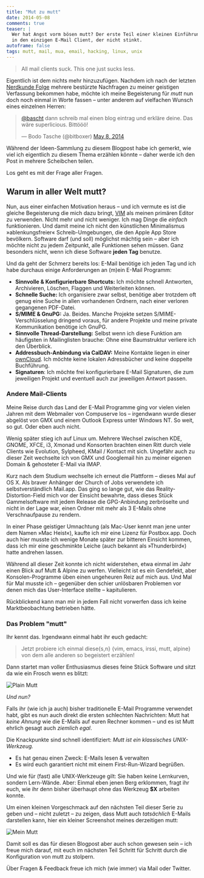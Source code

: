 ```yaml
---
title: "Mut zu mutt"
date: 2014-05-08
comments: true
teaser: |
  Wer hat Angst vorm bösen mutt? Der erste Teil einer kleinen Einführung
  in den einzigen E-Mail Client, der nicht stinkt.
autoframe: false
tags: mutt, mail, mua, email, hacking, linux, unix
---
```

> All mail clients suck.  This one just sucks less.

Eigentlich ist dem nichts mehr hinzuzufügen. Nachdem ich nach der letzten
[Nerdkunde Folge](http://nerdkunde.de/nk027.html) mehrere bestürzte Nachfragen
zu meiner geistigen Verfassung bekommen habe, möchte ich meine Begeisterung
für *mutt* nun doch noch einmal in Worte fassen – unter anderem auf vielfachen
Wunsch eines einzelnen Herren:

<blockquote class="twitter-tweet" lang="en"><p><a href="https://twitter.com/bascht">@bascht</a> dann schreib
mal einen blog eintrag und erkläre deine. Das wäre superlicious. Bittööö!</p>&mdash; Bodo Tasche (@bitboxer)
<a href="https://twitter.com/bitboxer/statuses/464314248798433280">May 8, 2014</a></blockquote>

Während der Ideen-Sammlung zu diesem Blogpost habe ich gemerkt, wie viel ich eigentlich
zu diesem Thema erzählen könnte – daher werde ich den Post in mehrere Scheibchen teilen.

Los geht es mit der Frage aller Fragen.

## Warum in aller Welt mutt?

Nun, aus einer einfachen Motivation heraus – und ich vermute es ist die gleiche
Begeisterung die mich dazu bringt, [VIM](/blog/2012/02/19/vim/) als meinen primären Editor zu verwenden.
Nicht mehr und nicht weniger. Ich mag Dinge die *einfach* funktionieren.
Und damit meine ich nicht den künstlichen Minimalismus »ablenkungsfreier« Schreib-Umgebungen,
die den Apple App Store bevölkern. Software darf (und soll) möglichst mächtig sein – aber ich möchte nicht zu jedem Zeitpunkt,
alle Funktionen sehen müssen. Ganz besonders nicht, wenn ich diese Software **jeden Tag** benutze.

Und da geht der Schmerz bereits los: E-Mail benötige ich jeden Tag und ich habe
durchaus einige Anforderungen an (m)ein E-Mail Programm:

* **Sinnvolle & Konfigurierbare Shortcuts:**
  Ich möchte schnell Antworten, Archivieren, Löschen, Flaggen und Weiterleiten können.
* **Schnelle Suche:**
  Ich organisiere zwar selbst, benötige aber trotzdem oft genug eine Suche in allen
  vorhandenen Ordnern, nach einer verloren gegangenen PDF-Datei.
* **S/MIME & GnuPG:**
  Ja. Beides. Manche Projekte setzen S/MIME-Verschlüsselung dringend voraus, für andere
  Projekte und meine private Kommunikation benötige ich GnuPG.
* **Sinnvolle Thread-Darstellung:**
  Selbst wenn ich diese Funktion am häufigsten in Mailinglisten brauche: Ohne eine
  Baumstruktur verliere ich den Überblick.
* **Addressbuch-Anbindung via CalDAV:**
  Meine Kontakte liegen in einer [ownCloud](/blog/2014/02/14/sachen-selber-machen/).
  Ich möchte keine lokalen Adressbücher und keine doppelte Buchführung.
* **Signaturen**:
  Ich möchte frei konfigurierbare E-Mail Signaturen, die zum jeweiligen Projekt und
  eventuell auch zur jeweiligen Antwort passen.

### Andere Mail-Clients

Meine Reise durch das Land der E-Mail Programme ging vor vielen vielen Jahren mit dem
Webmailer von Compuserve los – irgendwann wurde dieser abgelöst von GMX und einem Outlook
Express unter Windows NT. So weit, so gut. Oder eben auch nicht.

Wenig später stieg ich auf Linux um. Mehrere Wechsel zwischen KDE, GNOME, XFCE, i3,
Xmonad und Konsorten brachten einen Ritt durch viele Clients wie Evolution, Sylpheed,
KMail / Kontact mit sich. Ungefähr auch zu dieser Zeit wechselte ich von GMX und
Googlemail hin zu meiner eigenen Domain & gehosteter E-Mail via IMAP.

Kurz nach dem Studium wechselte ich erneut die Plattform – dieses Mal auf OS X. Als
braver Anhänger der Church of Jobs verwendete ich selbstverständlich Mail.app. Das
ging so lange gut, wie das Reality-Distortion-Field mich vor der Einsicht bewahrte,
dass dieses Stück Gammelsoftware mit jedem Release die GPG-Anbindung zerbröselte und
nicht in der Lage war, einen Ordner mit mehr als 3 E-Mails ohne Verschnaufpause zu rendern.

In einer Phase geistiger Umnachtung (als Mac-User kennt man jene unter dem Namen »Mac Heist«),
kaufte ich mir eine Lizenz für Postbox.app. Doch auch hier musste ich wenige Monate später
zur bitteren Einsicht kommen, dass ich mir eine geschminkte Leiche (auch bekannt als »Thunderbird«)
hatte andrehen lassen.

Während all dieser Zeit konnte ich nicht widerstehen, etwa einmal im Jahr einen Blick
auf Mutt & Alpine zu werfen. Vielleicht ist es ein Gendefekt, aber Konsolen-Programme üben
einen ungeheuren Reiz auf mich aus. Und Mal für Mal musste ich – gegenüber den schier
unlösbaren Problemen vor denen mich das User-Interface stellte – kapitulieren.

Rückblickend kann man mir in jedem Fall nicht vorwerfen dass ich keine Marktbeobachtung betrieben hätte.

### Das Problem "mutt"

Ihr kennt das. Irgendwann einmal habt ihr euch gedacht:

> Jetzt probiere ich einmal diese{s,n} {vim, emacs, irssi, mutt, alpine} von dem alle anderen so begeistert
> erzählen!

Dann startet man voller Enthusiasmus dieses feine Stück Software und sitzt da wie ein Frosch wenn es blitzt:

![Plain Mutt](/blog/2014-05-08-mut-zu-mutt/mutt-ohne-config.png)

*Und nun?*

Falls ihr (wie ich ja auch) bisher traditionelle E-Mail Programme verwendet habt, gibt es nun auch
direkt die ersten schlechten Nachrichten: Mutt hat _keine Ahnung_ wie die E-Mails auf euren Rechner
kommen – und es ist Mutt ehrlich gesagt auch _ziemlich egal_.

Die Knackpunkte sind schnell identifiziert: *Mutt ist ein klassisches UNIX-Werkzeug.*

* Es hat genau einen Zweck: E-Mails lesen & verwalten
* Es wird euch garantiert nicht mit einem First-Run-Wizard begrüßen.

Und wie für (fast) alle UNIX-Werkzeuge gilt: Sie haben keine Lernkurven, sondern
Lern-Wände. Aber: Einmal eben jenen Berg erklommen, fragt ihr euch, wie ihr denn bisher überhaupt
ohne das Werkzeug **$X** arbeiten konnte.

Um einen kleinen Vorgeschmack auf den nächsten Teil dieser Serie zu geben und – nicht
zuletzt – zu zeigen, dass Mutt auch *tatsächlich* E-Mails darstellen kann, hier ein
kleiner Screenshot meines derzeitigen mutt:

![Mein Mutt](/blog/2014-05-08-mut-zu-mutt/full-blown-mutt.png)

Damit soll es das für diesen Blogpost aber auch schon gewesen sein – ich freue mich darauf,
mit euch im nächsten Teil Schritt für Schritt durch die Konfiguration von mutt zu stolpern.

Über Fragen & Feedback freue ich mich (wie immer) via Mail oder Twitter.
